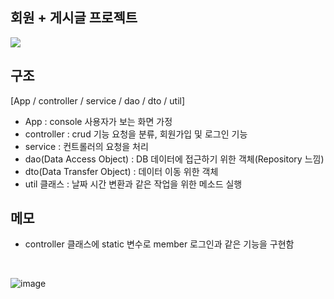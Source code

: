 ## 회원 + 게시글 프로젝트
<img src="https://private-user-images.githubusercontent.com/153146836/327693850-5cf1cb06-c9b1-413a-a828-15989003339a.png?jwt=eyJhbGciOiJIUzI1NiIsInR5cCI6IkpXVCJ9.eyJpc3MiOiJnaXRodWIuY29tIiwiYXVkIjoicmF3LmdpdGh1YnVzZXJjb250ZW50LmNvbSIsImtleSI6ImtleTUiLCJleHAiOjE3MTUyMjA2MjcsIm5iZiI6MTcxNTIyMDMyNywicGF0aCI6Ii8xNTMxNDY4MzYvMzI3NjkzODUwLTVjZjFjYjA2LWM5YjEtNDEzYS1hODI4LTE1OTg5MDAzMzM5YS5wbmc_WC1BbXotQWxnb3JpdGhtPUFXUzQtSE1BQy1TSEEyNTYmWC1BbXotQ3JlZGVudGlhbD1BS0lBVkNPRFlMU0E1M1BRSzRaQSUyRjIwMjQwNTA5JTJGdXMtZWFzdC0xJTJGczMlMkZhd3M0X3JlcXVlc3QmWC1BbXotRGF0ZT0yMDI0MDUwOVQwMjA1MjdaJlgtQW16LUV4cGlyZXM9MzAwJlgtQW16LVNpZ25hdHVyZT1lYzRlYThjMTQzMDg3NDU5OTVkZDk4ZWE4ZDA1ODZhZDc5ZWYwZWU2ODBlMjY2ZmE2NTY4MGQ1MDg4OGIwZTNiJlgtQW16LVNpZ25lZEhlYWRlcnM9aG9zdCZhY3Rvcl9pZD0wJmtleV9pZD0wJnJlcG9faWQ9MCJ9.u1HWZLlQWvNOIumdKPSwN29W_pMens1vblWCJeOy1JU">


## 구조
[App / controller / service / dao / dto / util]

- App : console 사용자가 보는 화면 가정
- controller : crud 기능 요청을 분류, 회원가입 및 로그인 기능
- service : 컨트롤러의 요청을 처리
- dao(Data Access Object) : DB 데이터에 접근하기 위한 객체(Repository 느낌)
- dto(Data Transfer Object) : 데이터 이동 위한 객체
- util 클래스 : 날짜 시간 변환과 같은 작업을 위한 메소드 실행

## 메모
- controller 클래스에 static 변수로 member 로그인과 같은 기능을 구현함

  <br>

![image](https://github.com/yhwit30/23_12_AM_backup/assets/153142837/06f282c0-b46c-4903-8e7a-95d8f9faab13)


